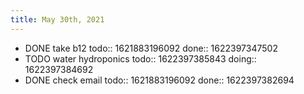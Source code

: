```yaml
---
title: May 30th, 2021
---
```


- DONE take b12
  todo:: 1621883196092
  done:: 1622397347502
- TODO water hydroponics
  todo:: 1622397385843
  doing:: 1622397384692
- DONE check email
  todo:: 1621883196092
  done:: 1622397382694
